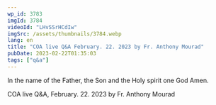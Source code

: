```yaml
---
wp_id: 3783
imgId: 3784
videoId: "LHvSSrHCdIw"
imgSrc: /assets/thumbnails/3784.webp
lang: en
title: "COA live Q&A February. 22. 2023 by Fr. Anthony Mourad"
pubDate: 2023-02-22T01:35:03
tags: ["q&a"]
---
```


<!-- page: 6 -->

<p>In the name of the Father, the Son and the Holy spirit one God Amen.</p>
<p>COA live Q&amp;A, February. 22. 2023 by Fr. Anthony Mourad</p>
